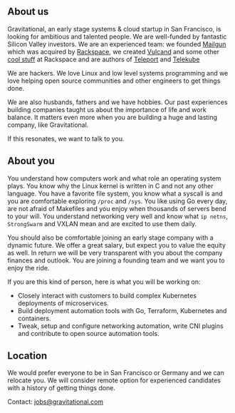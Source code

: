 ## About us

Gravitational, an early stage systems & cloud startup in San Francisco, is looking for ambitious and talented people. We are well-funded by fantastic Silicon Valley investors. We are an experienced team: we founded [Mailgun](http://mailgun.com) which was acquired by [Rackspace](http://rackspace.com), we created [Vulcand](https://github.com/vulcand/vulcand) and some other [cool stuff](http://www.rackspace.com/blog/onmetal-the-right-way-to-scale/) at Rackspace and are authors of [Teleport](https://github.com/gravitational/teleport) and [Telekube](https://gravitational.com/telekube)

We are hackers. We love Linux and low level systems programming and we love helping open source communities and other engineers to get things done.

We are also husbands, fathers and we have hobbies. Our past experiences building companies taught us about the importance of life and work balance. It matters even more when you are building a huge and lasting company, like Gravitational.

If this resonates, we want to talk to you.

## About you

You understand how computers work and what role an operating system plays. You know why the Linux kernel is written in C and not any other language. You have a favorite file system, you know what a syscall is and you are comfortable exploring `/proc` and `/sys`. You like using Go every day, are not afraid of Makefiles and you enjoy when thousands of servers bend to your will. You understand networking very well and know what `ip netns`, `StrongSwarm` and VXLAN mean and are excited to use them daily.

You should also be comfortable joining an early stage company with a dynamic future. We offer a great salary, but expect you to value the equity as well. In return we will be very transparent with you about the company finances and outlook. You are joining a founding team and we want you to enjoy the ride.

If you are this kind of person, here is what you will be working on:

* Closely interact with customers to build complex Kubernetes deployments of microservices.
* Build deployment automation tools with Go, Terraform, Kubernetes and containers.
* Tweak, setup and configure networking automation, write CNI plugins and contribute to open source automation tools.

## Location

We would prefer everyone to be in San Francisco or Germany and we can relocate you. We will consider remote option for experienced candidates with a history of getting things done.

Contact: jobs@gravitational.com

